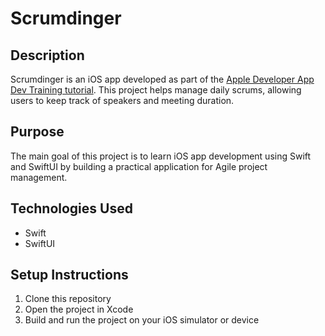 # Scrumdinger

## Description
Scrumdinger is an iOS app developed as part of the [Apple Developer App Dev Training tutorial](https://developer.apple.com/tutorials/app-dev-training). This project helps manage daily scrums, allowing users to keep track of speakers and meeting duration.

## Purpose
The main goal of this project is to learn iOS app development using Swift and SwiftUI by building a practical application for Agile project management.

## Technologies Used
- Swift
- SwiftUI

## Setup Instructions
1. Clone this repository
2. Open the project in Xcode
3. Build and run the project on your iOS simulator or device
